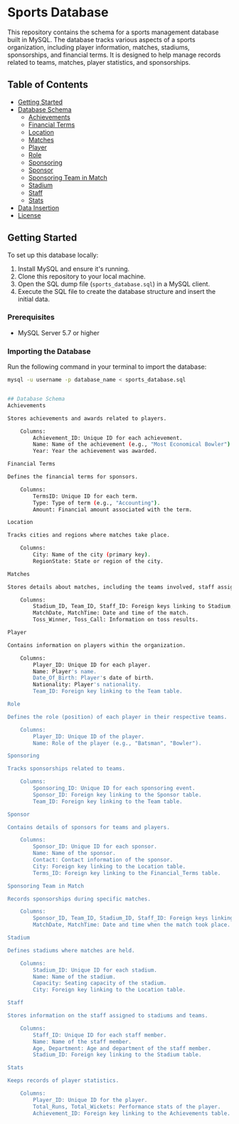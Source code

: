 # Sports Database

This repository contains the schema for a sports management database built in MySQL. The database tracks various aspects of a sports organization, including player information, matches, stadiums, sponsorships, and financial terms. It is designed to help manage records related to teams, matches, player statistics, and sponsorships.

## Table of Contents

- [Getting Started](#getting-started)
- [Database Schema](#database-schema)
  - [Achievements](#achievements)
  - [Financial Terms](#financial-terms)
  - [Location](#location)
  - [Matches](#matches)
  - [Player](#player)
  - [Role](#role)
  - [Sponsoring](#sponsoring)
  - [Sponsor](#sponsor)
  - [Sponsoring Team in Match](#sponsoring-team-in-match)
  - [Stadium](#stadium)
  - [Staff](#staff)
  - [Stats](#stats)
- [Data Insertion](#data-insertion)
- [License](#license)

## Getting Started

To set up this database locally:

1. Install MySQL and ensure it's running.
2. Clone this repository to your local machine.
3. Open the SQL dump file (`sports_database.sql`) in a MySQL client.
4. Execute the SQL file to create the database structure and insert the initial data.

### Prerequisites

- MySQL Server 5.7 or higher

### Importing the Database

Run the following command in your terminal to import the database:
```bash
mysql -u username -p database_name < sports_database.sql


## Database Schema
Achievements

Stores achievements and awards related to players.

    Columns:
        Achievement_ID: Unique ID for each achievement.
        Name: Name of the achievement (e.g., "Most Economical Bowler").
        Year: Year the achievement was awarded.

Financial Terms

Defines the financial terms for sponsors.

    Columns:
        TermsID: Unique ID for each term.
        Type: Type of term (e.g., "Accounting").
        Amount: Financial amount associated with the term.

Location

Tracks cities and regions where matches take place.

    Columns:
        City: Name of the city (primary key).
        RegionState: State or region of the city.

Matches

Stores details about matches, including the teams involved, staff assigned, and match details.

    Columns:
        Stadium_ID, Team_ID, Staff_ID: Foreign keys linking to Stadium, Team, and Staff tables.
        MatchDate, MatchTime: Date and time of the match.
        Toss_Winner, Toss_Call: Information on toss results.

Player

Contains information on players within the organization.

    Columns:
        Player_ID: Unique ID for each player.
        Name: Player's name.
        Date_Of_Birth: Player's date of birth.
        Nationality: Player's nationality.
        Team_ID: Foreign key linking to the Team table.

Role

Defines the role (position) of each player in their respective teams.

    Columns:
        Player_ID: Unique ID of the player.
        Name: Role of the player (e.g., "Batsman", "Bowler").

Sponsoring

Tracks sponsorships related to teams.

    Columns:
        Sponsoring_ID: Unique ID for each sponsoring event.
        Sponsor_ID: Foreign key linking to the Sponsor table.
        Team_ID: Foreign key linking to the Team table.

Sponsor

Contains details of sponsors for teams and players.

    Columns:
        Sponsor_ID: Unique ID for each sponsor.
        Name: Name of the sponsor.
        Contact: Contact information of the sponsor.
        City: Foreign key linking to the Location table.
        Terms_ID: Foreign key linking to the Financial_Terms table.

Sponsoring Team in Match

Records sponsorships during specific matches.

    Columns:
        Sponsor_ID, Team_ID, Stadium_ID, Staff_ID: Foreign keys linking to other tables.
        MatchDate, MatchTime: Date and time when the match took place.

Stadium

Defines stadiums where matches are held.

    Columns:
        Stadium_ID: Unique ID for each stadium.
        Name: Name of the stadium.
        Capacity: Seating capacity of the stadium.
        City: Foreign key linking to the Location table.

Staff

Stores information on the staff assigned to stadiums and teams.

    Columns:
        Staff_ID: Unique ID for each staff member.
        Name: Name of the staff member.
        Age, Department: Age and department of the staff member.
        Stadium_ID: Foreign key linking to the Stadium table.

Stats

Keeps records of player statistics.

    Columns:
        Player_ID: Unique ID for the player.
        Total_Runs, Total_Wickets: Performance stats of the player.
        Achievement_ID: Foreign key linking to the Achievements table.
